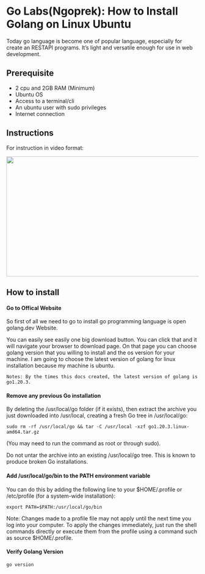# Go Labs(Ngoprek): How to Install Golang on Linux Ubuntu

Today go language is become one of popular language, especially for create an RESTAPI programs. It’s light and versatile enough for use in web development. 

## Prerequisite
- 2 cpu and 2GB RAM (Minimum)
- Ubuntu OS
- Access to a terminal/cli
- An ubuntu user with sudo privileges
- Internet connection

## Instructions

For instruction in video format:

[<img src="https://storage.googleapis.com/techinet-public/youtube/thumbnails/PythonSeries/E2.png" width="560" height="315">](https://www.youtube.com/embed/7cng0PQeBzE)

## How to install

#### Go to Offical Website

So first of all we need to go to install go programming language is open golang.dev Website.

You can easily see easily one big download button. You can click that and it will navigate your browser to download page. On that page you can choose golang version that you willing to install and the os version for your machine. I am going to choose the latest version of golang for linux installation because my machine is ubuntu. 

```
Notes: By the times this docs created, the latest version of golang is go1.20.3.
```

#### Remove any previous Go installation

By deleting the /usr/local/go folder (if it exists), then extract the archive you just downloaded into /usr/local, creating a fresh Go tree in /usr/local/go:

```
sudo rm -rf /usr/local/go && tar -C /usr/local -xzf go1.20.3.linux-amd64.tar.gz
```
(You may need to run the command as root or through sudo).

Do not untar the archive into an existing /usr/local/go tree. This is known to produce broken Go installations.

#### Add /usr/local/go/bin to the PATH environment variable

You can do this by adding the following line to your $HOME/.profile or /etc/profile (for a system-wide installation):

```
export PATH=$PATH:/usr/local/go/bin
```

Note: Changes made to a profile file may not apply until the next time you log into your computer. To apply the changes immediately, just run the shell commands directly or execute them from the profile using a command such as source $HOME/.profile.

#### Verify Golang Version

```
go version
```
